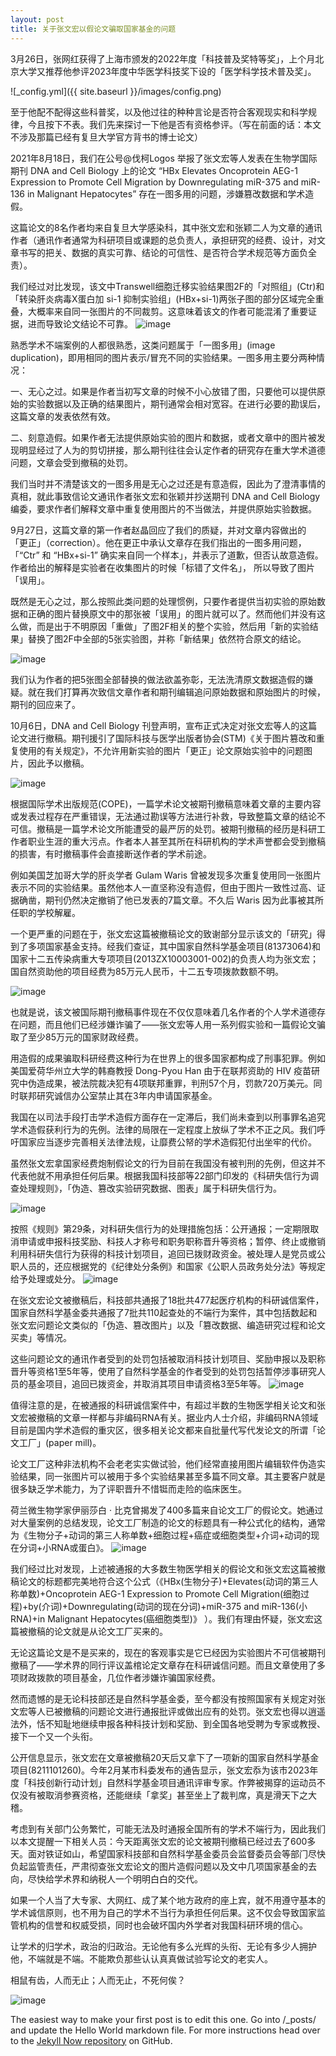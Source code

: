 ```yaml
---
layout: post
title: 关于张文宏以假论文骗取国家基金的问题
---
```


3月26日，张网红获得了上海市颁发的2022年度「科技普及奖特等奖」，上个月北京大学又推荐他参评2023年度中华医学科技奖下设的「医学科学技术普及奖」。

![_config.yml]({{ site.baseurl }}/images/config.png)

至于他配不配得这些科普奖，以及他过往的种种言论是否符合客观现实和科学规律，今且按下不表。我们先来探讨一下他是否有资格参评。（写在前面的话：本文不涉及那篇已经有复旦大学官方背书的博士论文）

2021年8月18日，我们在公号@伐柯Logos 举报了张文宏等人发表在生物学国际期刊 DNA and Cell Biology 上的论文 “HBx Elevates Oncoprotein AEG-1 Expression to Promote Cell Migration by Downregulating miR-375 and miR-136 in Malignant Hepatocytes” 存在一图多用的问题，涉嫌篡改数据和学术造假。


这篇论文的8名作者均来自复旦大学感染科，其中张文宏和张颖二人为文章的通讯作者（通讯作者通常为科研项目或课题的总负责人，承担研究的经费、设计，对文章书写的把关、数据的真实可靠、结论的可信性、是否符合学术规范等方面负全责）。

我们经过对比发现，该文中Transwell细胞迁移实验结果图2F的「对照组」(Ctr)和「转染肝炎病毒X蛋白加 si-1 抑制实验组」(HBx+si-1)两张子图的部分区域完全重叠，大概率来自同一张图片的不同裁剪。这意味着该文的作者可能混淆了重要证据，进而导致论文结论不可靠。
![image](https://github.com/daiyuxiao/daiyuxiao.github.io/assets/6767672/5ae3ddd1-4fe8-429c-b780-c2d7b9b48980)

熟悉学术不端案例的人都很熟悉，这类问题属于「一图多用」(image duplication)，即用相同的图片表示/冒充不同的实验结果。一图多用主要分两种情况：

一、无心之过。如果是作者当初写文章的时候不小心放错了图，只要他可以提供原始的实验数据以及正确的结果图片，期刊通常会相对宽容。在进行必要的勘误后，这篇文章的发表依然有效。 

二、刻意造假。如果作者无法提供原始实验的图片和数据，或者文章中的图片被发现明显经过了人为的剪切拼接，那么期刊往往会认定作者的研究存在重大学术道德问题，文章会受到撤稿的处罚。

我们当时并不清楚该文的一图多用是无心之过还是有意造假，因此为了澄清事情的真相，就此事致信论文通讯作者张文宏和张颖并抄送期刊 DNA and Cell Biology 编委，要求作者们解释文章中重复使用图片的不当做法，并提供原始实验数据。

9月27日，这篇文章的第一作者赵晶回应了我们的质疑，并对文章内容做出的 「更正」（correction）。他在更正中承认文章存在我们指出的一图多用问题，「“Ctr” 和 “HBx+si-1” 确实来自同一个样本」，并表示了道歉，但否认故意造假。作者给出的解释是实验者在收集图片的时候「标错了文件名」， 所以导致了图片「误用」。

既然是无心之过，那么按照此类问题的处理惯例，只要作者提供当初实验的原始数据和正确的图片替换原文中的那张被「误用」的图片就可以了。然而他们并没有这么做，而是出于不明原因「重做」了图2F相关的整个实验，然后用「新的实验结果」替换了图2F中全部的5张实验图，并称「新结果」依然符合原文的结论。



![image](https://github.com/daiyuxiao/daiyuxiao.github.io/assets/6767672/4056b425-d1b8-4922-90ee-1256d2a3ab79)


我们认为作者的把5张图全部替换的做法欲盖弥彰，无法洗清原文数据造假的嫌疑。就在我们打算再次致信文章作者和期刊编辑追问原始数据和原始图片的时候，期刊的回应来了。

10月6日，DNA and Cell Biology 刊登声明，宣布正式决定对张文宏等人的这篇论文进行撤稿。期刊援引了国际科技与医学出版者协会(STM)《关于图片篡改和重复使用的有关规定》，不允许用新实验的图片「更正」论文原始实验中的问题图片，因此予以撤稿。

![image](https://github.com/daiyuxiao/daiyuxiao.github.io/assets/6767672/f894e6b3-0ab4-4b33-bfd6-09ebcb690b37)


根据国际学术出版规范(COPE)，一篇学术论文被期刊撤稿意味着文章的主要内容或发表过程存在严重错误，无法通过勘误等方法进行补救，导致整篇文章的结论不可信。撤稿是一篇学术论文所能遭受的最严厉的处罚。被期刊撤稿的经历是科研工作者职业生涯的重大污点。作者本人甚至其所在科研机构的学术声誉都会受到撤稿的损害，有时撤稿事件会直接断送作者的学术前途。

例如美国芝加哥大学的肝炎学者 Gulam Waris 曾被发现多次重复使用同一张图片表示不同的实验结果。虽然他本人一直坚称没有造假，但由于图片一致性过高、证据确凿，期刊仍然决定撤销了他已发表的7篇文章。不久后 Waris 因为此事被其所任职的学校解雇。 

一个更严重的问题在于，张文宏这篇被撤稿论文的致谢部分显示该文的「研究」得到了多项国家基金支持。经我们查证，其中国家自然科学基金项目(81373064)和国家十二五传染病重大专项项目(2013ZX10003001-002)的负责人均为张文宏；国自然资助他的项目经费为85万元人民币，十二五专项拨款数额不明。


![image](https://github.com/daiyuxiao/daiyuxiao.github.io/assets/6767672/4e281b10-e3b2-4eb9-a671-e468174ea587)


也就是说，该文被国际期刊撤稿事件现在不仅仅意味着几名作者的个人学术道德存在问题，而且他们已经涉嫌诈骗了——张文宏等人用一系列假实验和一篇假论文骗取了至少85万元的国家财政经费。

用造假的成果骗取科研经费这种行为在世界上的很多国家都构成了刑事犯罪。例如美国爱荷华州立大学的韩裔教授 Dong-Pyou Han 由于在联邦资助的 HIV 疫苗研究中伪造成果，被法院裁决犯有4项联邦重罪，判刑57个月，罚款720万美元。同时联邦研究诚信办公室禁止其在3年内申请国家基金。

我国在以司法手段打击学术造假方面存在一定滞后，我们尚未查到以刑事罪名追究学术造假获利行为的先例。法律的局限在一定程度上放纵了学术不正之⻛。我们呼吁国家应当逐步完善相关法律法规，让靡费公帑的学术造假犯付出坐牢的代价。

虽然张文宏拿国家经费炮制假论文的行为目前在我国没有被判刑的先例，但这并不代表他就不用承担任何后果。根据我国科技部等22部门印发的《科研失信行为调查处理规则》，「伪造、篡改实验研究数据、图表」属于科研失信行为。


![image](https://github.com/daiyuxiao/daiyuxiao.github.io/assets/6767672/373470b2-cbfe-4afc-8938-101d6c76d926)


按照《规则》第29条，对科研失信行为的处理措施包括：公开通报；一定期限取消申请或申报科技奖励、科技人才称号和职务职称晋升等资格；暂停、终止或撤销利用科研失信行为获得的科技计划项目，追回已拨财政资金。被处理人是党员或公职人员的，还应根据党的《纪律处分条例》和国家《公职人员政务处分法》等规定给予处理或处分。
![image](https://github.com/daiyuxiao/daiyuxiao.github.io/assets/6767672/06bc824d-bff7-4ccd-8cd0-4f5925afc553)


在张文宏论文被撤稿后，科技部共通报了18批共477起医疗机构的科研诚信案件，国家自然科学基金委共通报了7批共110起查处的不端行为案件，其中包括数起和张文宏问题论文类似的「伪造、篡改图片」以及「篡改数据、编造研究过程和论文买卖」等情况。

这些问题论文的通讯作者受到的处罚包括被取消科技计划项目、奖励申报以及职称晋升等资格1至5年等，使用了自然科学基金的作者受到的处罚包括暂停涉事研究人员的基金项目，追回已拨资金，并取消其项目申请资格3至5年等。
![image](https://github.com/daiyuxiao/daiyuxiao.github.io/assets/6767672/280274dc-e6cc-4e14-b75e-e64c9c95e355)


值得注意的是，在被通报的科研诚信案件中，有超过半数的生物医学相关论文和张文宏被撤稿的文章一样都与非编码RNA有关。据业内人士介绍，非编码RNA领域目前是国内学术造假的重灾区，很多相关论文都来自批量代写代发论文的所谓「论文工厂」(paper mill)。

论文工厂这种非法机构不会老老实实做试验，他们经常直接用图片编辑软件伪造实验结果，同一张图片可以被用于多个实验结果甚至多篇不同文章。其主要客户就是很多缺乏学术能力，为了评职晋升不惜铤而走险的临床医生。 

荷兰微生物学家伊丽莎白 · 比克曾揭发了400多篇来自论文工厂的假论文。她通过对大量案例的总结发现，论文工厂制造的论文的标题具有一种公式化的结构，通常为《生物分子+动词的第三人称单数+细胞过程+癌症或细胞类型+介词+动词的现在分词+小RNA或蛋白》。
![image](https://github.com/daiyuxiao/daiyuxiao.github.io/assets/6767672/8c84cefc-37cf-4a1a-b1ca-780cfeb30f3e)

我们经过比对发现，上述被通报的大多数生物医学相关的假论文和张文宏这篇被撤稿论文的标题都完美地符合这个公式（《HBx(生物分子)+Elevates(动词的第三人称单数)+Oncoprotein AEG-1 Expression to Promote Cell Migration(细胞过程)+by(介词)+Downregulating(动词的现在分词)+miR-375 and miR-136(小RNA)+in Malignant Hepatocytes(癌细胞类型)》 ）。我们有理由怀疑，张文宏这篇被撤稿的论文就是从论文工厂买来的。

无论这篇论文是不是买来的，现在的客观事实是它已经因为实验图片不可信被期刊撤稿了——学术界的同行评议盖棺论定文章存在科研诚信问题。而且文章使用了多项财政拨款的项目基金，几位作者涉嫌诈骗国家经费。

然而遗憾的是无论科技部还是自然科学基金委，至今都没有按照国家有关规定对张文宏等人已被撤稿的问题论文进行通报批评或做出应有的处罚。张文宏也得以逍遥法外，恬不知耻地继续申报各种科技计划和奖励、到全国各地受聘为专家或教授、接下一个又一个头衔。

公开信息显示，张文宏在文章被撤稿20天后又拿下了一项新的国家自然科学基金项目(8211101260)。今年2月某市科委发布的通告显示，张文宏忝为该市2023年度「科技创新行动计划」自然科学基金项目通讯评审专家。作弊被揭穿的运动员不仅没有被取消参赛资格，还能继续「拿奖」甚至坐上了裁判席，真是滑天下之大稽。

考虑到有关部门公务繁忙，可能无法及时通报全国所有的学术不端行为，因此我们以本文提醒一下相关人员：今天距离张文宏的论文被期刊撤稿已经过去了600多天。面对铁证如山，希望国家科技部和自然科学基金委员会监督委员会等部⻔尽快负起监管责任，严肃彻查张文宏论文的图片造假问题以及文中几项国家基金的去向，尽快给学术界和纳税人一个明明白白的交代。

如果一个人当了大专家、大网红、成了某个地方政府的座上宾，就不用遵守基本的学术诚信原则，也不用为自己的学术不当行为承担任何后果。这不仅会导致国家监管机构的信誉和权威受损，同时也会破坏国内外学者对我国科研环境的信心。
 
让学术的归学术，政治的归政治。无论他有多么光辉的头衔、无论有多少人拥护他，不端就是不端。不能欺负那些认认真真做试验写论文的老实人。 

相鼠有齿，人而无止；人而无止，不死何俟？



![image](https://github.com/daiyuxiao/daiyuxiao.github.io/assets/6767672/8f95a9dd-1391-4b68-8541-098e10c7223a)

The easiest way to make your first post is to edit this one. Go into /_posts/ and update the Hello World markdown file. For more instructions head over to the [Jekyll Now repository](https://github.com/barryclark/jekyll-now) on GitHub.
